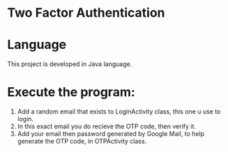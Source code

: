 # Two Factor Authentication

# Language
This project is developed in Java language.

# Execute the program:

1.  Add a random email that exists to LoginActivity class, this one u use to login.
2.  In this exact email you do recieve the OTP code, then verify it.
3.  Add your email then password generated by Google Mail, to help generate the OTP code, in OTPActivity class.

